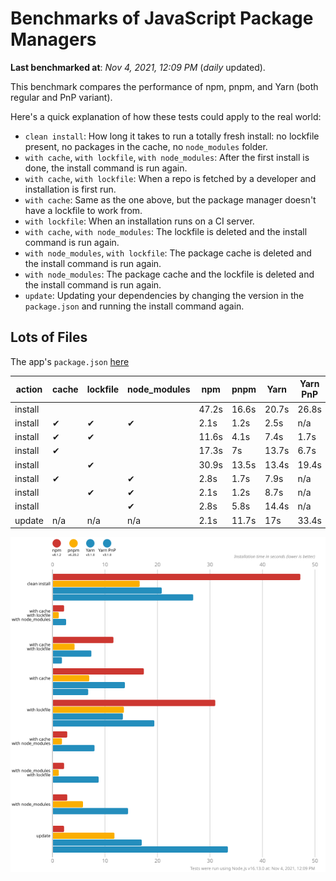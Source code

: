 # Benchmarks of JavaScript Package Managers

**Last benchmarked at**: _Nov 4, 2021, 12:09 PM_ (_daily_ updated).

This benchmark compares the performance of npm, pnpm, and Yarn (both regular and PnP variant).

Here's a quick explanation of how these tests could apply to the real world:

- `clean install`: How long it takes to run a totally fresh install: no lockfile present, no packages in the cache, no `node_modules` folder.
- `with cache`, `with lockfile`, `with node_modules`: After the first install is done, the install command is run again.
- `with cache`, `with lockfile`: When a repo is fetched by a developer and installation is first run.
- `with cache`: Same as the one above, but the package manager doesn't have a lockfile to work from.
- `with lockfile`: When an installation runs on a CI server.
- `with cache`, `with node_modules`: The lockfile is deleted and the install command is run again.
- `with node_modules`, `with lockfile`: The package cache is deleted and the install command is run again.
- `with node_modules`: The package cache and the lockfile is deleted and the install command is run again.
- `update`: Updating your dependencies by changing the version in the `package.json` and running the install command again.

## Lots of Files

The app's `package.json` [here](https://github.com/pnpm/pnpm.github.io/blob/main/benchmarks/fixtures/alotta-files/package.json)

| action  | cache | lockfile | node_modules| npm | pnpm | Yarn | Yarn PnP |
| ---     | ---   | ---      | ---         | --- | ---  | ---  | ---      |
| install |       |          |             | 47.2s | 16.6s | 20.7s | 26.8s |
| install | ✔     | ✔        | ✔           | 2.1s | 1.2s | 2.5s | n/a |
| install | ✔     | ✔        |             | 11.6s | 4.1s | 7.4s | 1.7s |
| install | ✔     |          |             | 17.3s | 7s | 13.7s | 6.7s |
| install |       | ✔        |             | 30.9s | 13.5s | 13.4s | 19.4s |
| install | ✔     |          | ✔           | 2.8s | 1.7s | 7.9s | n/a |
| install |       | ✔        | ✔           | 2.1s | 1.2s | 8.7s | n/a |
| install |       |          | ✔           | 2.8s | 5.8s | 14.4s | n/a |
| update  | n/a | n/a | n/a | 2.1s | 11.7s | 17s | 33.4s |

![Graph of the alotta-files results](../../static/img/benchmarks/alotta-files.svg)